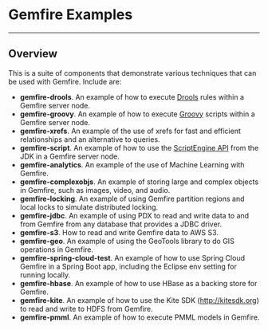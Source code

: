 # Gemfire Examples
---
## Overview
This is a suite of components that demonstrate various techniques that can be used with Gemfire.  Include are:

* **gemfire-drools**.  An example of how to execute [Drools](http://drools.org/) rules within a Gemfire server node.
* **gemfire-groovy**.  An example of how to execute [Groovy](http://www.groovy-lang.org) scripts within a Gemfire server node.
* **gemfire-xrefs**.  An example of the use of xrefs for fast and efficient relationships and an alternative to queries.
* **gemfire-script**.  An example of how to use the [ScriptEngine API](https://docs.oracle.com/javase/8/docs/technotes/guides/scripting/prog_guide/api.html) from the JDK in a Gemfire server node.
* **gemfire-analytics**.  An example of the use of Machine Learning with Gemfire.
* **gemfire-complexobjs**.  An example of storing large and complex objects in Gemfire, such as images, video, and audio.
* **gemfire-locking**.  An example of using Gemfire partition regions and local locks to simulate distributed locking.
* **gemfire-jdbc**. An example of using PDX to read and write data to and from Gemfire from any database that provides a JDBC driver.
* **gemfire-s3**.  How to read and write Gemfire data to AWS S3.
* **gemfire-geo**.  An example of using the GeoTools library to do GIS operations in Gemfire.
* **gemfire-spring-cloud-test**.  An example of how to use Spring Cloud Gemfire in a Spring Boot app, including the Eclipse env setting for running locally.
* **gemfire-hbase**.  An example of how to use HBase as a backing store for Gemfire.
* **gemfire-kite**.  An example of how to use the Kite SDK (http://kitesdk.org) to read and write to HDFS from Gemfire.
* **gemfire-pmml**.  An example of how to execute PMML models in Gemfire.